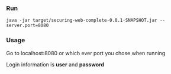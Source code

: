 ### Run
```
java -jar target/securing-web-complete-0.0.1-SNAPSHOT.jar --server.port=8080
```
### Usage
Go to localhost:8080 or which ever port you chose when running

Login information is **user** and **password**
